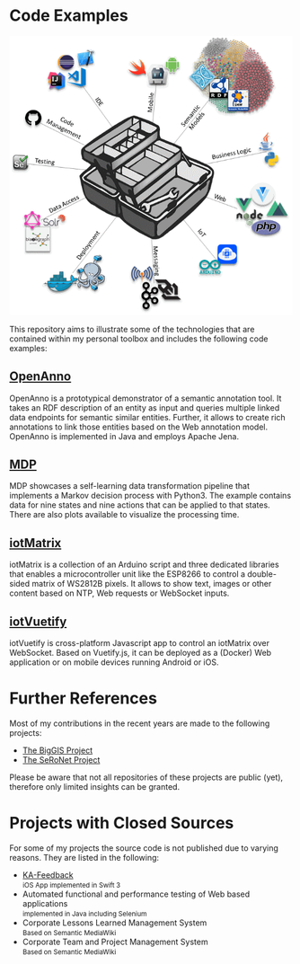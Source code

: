 # Code Examples

![alt text](ToolBox.png "Logo Title Text 1")

This repository aims to illustrate some of the technologies that are contained within my personal toolbox and includes the following code examples:

## [OpenAnno](https://github.com/frank-fzi/examples/tree/master/OpenAnno)

OpenAnno is a prototypical demonstrator of a semantic annotation tool. It takes an RDF description of an entity as input and queries multiple linked data endpoints for semantic similar entities. Further, it allows to create rich annotations to link those entities based on the Web annotation model. OpenAnno is implemented in Java and employs Apache Jena.

## [MDP](https://github.com/frank-fzi/examples/tree/master/MDP)

MDP showcases a self-learning data transformation pipeline that implements a Markov decision process with Python3. The example contains data for nine states and nine actions that can be applied to that states. There are also plots available to visualize the processing time.

## [iotMatrix](https://github.com/frank-fzi/examples/tree/master/iotMatrix)

iotMatrix is a collection of an Arduino script and three dedicated libraries that enables a microcontroller unit like the ESP8266 to control a double-sided matrix of WS2812B pixels. It allows to show text, images or other content based on NTP, Web requests or WebSocket inputs.  

## [iotVuetify](https://github.com/frank-fzi/examples/tree/master/iotVuetify)

iotVuetify is cross-platform Javascript app to control an iotMatrix over WebSocket. Based on Vuetify.js, it can be deployed as a (Docker) Web application or on mobile devices running Android or iOS. 

# Further References

Most of my contributions in the recent years are made to the following projects:

* [The BigGIS Project](https://github.com/biggis-project "See on GitHub")
* [The SeRoNet Project](https://github.com/seronet-project "See on GitHub")

Please be aware that not all repositories of these projects are public (yet), therefore only limited insights can be granted. 

# Projects with Closed Sources

For some of my projects the source code is not published due to varying reasons. They are listed in the following:

* [KA-Feedback](https://itunes.apple.com/us/app/ka-feedback/id394727577 "See in App Store")
<br/><small>iOS App implemented in Swift 3</small>
* Automated functional and performance testing of Web based applications
<br/><small>implemented in Java including Selenium</small>
* Corporate Lessons Learned Management System
<br/><small>Based on Semantic MediaWiki</small>
* Corporate Team and Project Management System
<br/><small>Based on Semantic MediaWiki</small>
